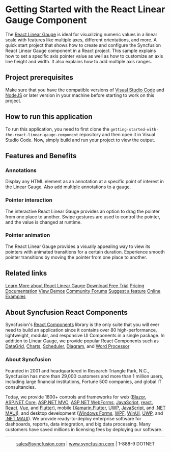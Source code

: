# Getting Started with the React Linear Gauge Component

The [React Linear Gauge](https://www.syncfusion.com/react-components/react-linear-gauge?utm_source=github&utm_medium=listing&utm_campaign=react-linear-gauge-github-samples) is ideal for visualizing numeric values in a linear scale with features like multiple axes, different orientations, and more. A quick start project that shows how to create and configure the Syncfusion React Linear Gauge component in a React project. This sample explains how to set a specific axis pointer value as well as how to customize an axis line height and width. It also explains how to add multiple axis ranges.

## Project prerequisites
Make sure that you have the compatible versions of [Visual Studio Code](https://code.visualstudio.com/download ) and [NodeJS](https://nodejs.org/en/download) or later version in your machine before starting to work on this project.

## How to run this application
To run this application, you need to first clone the `getting-started-with-the-react-linear-gauge-component` repository and then open it in Visual Studio Code. Now, simply build and run your project to view the output.

## Features and Benefits

### Annotations
Display any HTML element as an annotation at a specific point of interest in the Linear Gauge. Also add multiple annotations to a gauge.

### Pointer interaction
The interactive React Linear Gauge provides an option to drag the pointer from one place to another. Swipe gestures are used to control the pointer, and the value is changed at runtime.

### Pointer animation
The React Linear Gauge provides a visually appealing way to view its pointers with animated transitions for a certain duration. Experience smooth pointer transitions by moving the pointer from one place to another.

## Related links
[Learn More about React Linear Gauge](https://www.syncfusion.com/react-components/react-linear-gauge?utm_source=github&utm_medium=listing&utm_campaign=react-linear-gauge-github-samples)
[Download Free Trial](https://www.syncfusion.com/downloads/react?utm_source=github&utm_medium=listing&utm_campaign=react-linear-gauge-github-samples)
[Pricing](https://www.syncfusion.com/sales/teamlicense?utm_source=github&utm_medium=listing&utm_campaign=react-linear-gauge-github-samples)
[Documentation](https://ej2.syncfusion.com/react/documentation/linear-gauge/getting-started?utm_source=github&utm_medium=listing&utm_campaign=react-linear-gauge-github-samples)
[View Demos](https://github.com/SyncfusionExamples/getting-started-with-the-react-linear-gauge-component.git?utm_source=github&utm_medium=listing&utm_campaign=react-linear-gauge-github-samples)
[Community Forums](https://www.syncfusion.com/forums/react-js2?utm_source=github&utm_medium=listing&utm_campaign=react-linear-gauge-github-samples)
[Suggest a feature](https://www.syncfusion.com/feedback/react?utm_source=github&utm_medium=listing&utm_campaign=react-linear-gauge-github-samples)
[Online Examples](https://ej2.syncfusion.com/react/demos/#/bootstrap5/linear-gauge/default-functionalities?utm_source=github&utm_medium=listing&utm_campaign=react-linear-gauge-github-samples)

## About Syncfusion React Components

Syncfusion's [React Components](https://www.syncfusion.com/react-components?utm_source=github&utm_medium=listing&utm_campaign=react-linear-gauge-github-samples) library is the only suite that you will ever need to build an application since it contains over 80 high-performance, lightweight, modular, and responsive UI Components in a single package. In addition to Linear Gauge, we provide popular React Components such as [DataGrid](https://www.syncfusion.com/react-components/react-grid?utm_source=github&utm_medium=listing&utm_campaign=react-linear-gauge-github-samples), [Charts](https://www.syncfusion.com/react-components/react-charts?utm_source=github&utm_medium=listing&utm_campaign=react-linear-gauge-github-samples), [Scheduler](https://www.syncfusion.com/react-components/react-scheduler?utm_source=github&utm_medium=listing&utm_campaign=react-linear-gauge-github-samples), [Diagram](https://www.syncfusion.com/react-components/react-diagram?utm_source=github&utm_medium=listing&utm_campaign=react-linear-gauge-github-samples), and [Word Processor](https://www.syncfusion.com/react-components/react-word-processor?utm_source=github&utm_medium=listing&utm_campaign=react-linear-gauge-github-samples)

### About Syncfusion
Founded in 2001 and headquartered in Research Triangle Park, N.C., Syncfusion has more than 29,000 customers and more than 1 million users, including large financial institutions, Fortune 500 companies, and global IT consultancies.

Today, we provide 1800+ controls and frameworks for web ([Blazor](https://www.syncfusion.com/blazor-components?utm_source=github&utm_medium=listing&utm_campaign=react-linear-gauge-github-samples), [ASP.NET Core](https://www.syncfusion.com/aspnet-core-ui-controls?utm_source=github&utm_medium=listing&utm_campaign=react-linear-gauge-github-samples), [ASP.NET MVC](https://www.syncfusion.com/aspnet-mvc-ui-controls?utm_source=github&utm_medium=listing&utm_campaign=react-linear-gauge-github-samples), [ASP.NET WebForms](https://www.syncfusion.com/jquery/aspnet-webforms-ui-controls?utm_source=github&utm_medium=listing&utm_campaign=react-linear-gauge-github-samples), [JavaScript](https://www.syncfusion.com/javascript-ui-controls?utm_source=github&utm_medium=listing&utm_campaign=react-linear-gauge-github-samples), [react](https://www.syncfusion.com/react-components?utm_source=github&utm_medium=listing&utm_campaign=react-linear-gauge-github-samples), [React](https://www.syncfusion.com/react-components?utm_source=github&utm_medium=listing&utm_campaign=react-linear-gauge-github-samples), [Vue](https://www.syncfusion.com/vue-components?utm_source=github&utm_medium=listing&utm_campaign=react-linear-gauge-github-samples), and [Flutter](https://www.syncfusion.com/flutter-widgets?utm_source=github&utm_medium=listing&utm_campaign=react-linear-gauge-github-samples)), mobile ([Xamarin](https://www.syncfusion.com/xamarin-ui-controls?utm_source=github&utm_medium=listing&utm_campaign=react-linear-gauge-github-samples),[Flutter](https://www.syncfusion.com/flutter-widgets?utm_source=github&utm_medium=listing&utm_campaign=react-linear-gauge-github-samples), [UWP](https://www.syncfusion.com/uwp-ui-controls?utm_source=github&utm_medium=listing&utm_campaign=react-linear-gauge-github-samples), [JavaScript](https://www.syncfusion.com/javascript-ui-controls?utm_source=github&utm_medium=listing&utm_campaign=react-linear-gauge-github-samples), and [.NET MAUI](https://www.syncfusion.com/maui-controls?utm_source=github&utm_medium=listing&utm_campaign=react-linear-gauge-github-samples)), and desktop development ([Windows Forms](https://www.syncfusion.com/winforms-ui-controls?utm_source=github&utm_medium=listing&utm_campaign=react-linear-gauge-github-samples), [WPF](https://www.syncfusion.com/wpf-controls?utm_source=github&utm_medium=listing&utm_campaign=react-linear-gauge-github-samples), [WinUI](https://www.syncfusion.com/winui-controls?utm_source=github&utm_medium=listing&utm_campaign=react-linear-gauge-github-samples), [UWP](https://www.syncfusion.com/uwp-ui-controls?utm_source=github&utm_medium=listing&utm_campaign=react-linear-gauge-github-samples), and [.NET MAUI](https://www.syncfusion.com/maui-controls?utm_source=github&utm_medium=listing&utm_campaign=react-linear-gauge-github-samples)). We provide ready-to-deploy enterprise software for dashboards, reports, data integration, and big data processing. Many customers have saved millions in licensing fees by deploying our software.

		
<hr style="height:0.3px;border:none;color:lightgrey;background-color:lightgrey;" />

<p align="center">
  <a href="mailto:sales@syncfusion.com?Subject=Syncfusion React Linear Gauge - Github" target="_top">sales@syncfusion.com</a> | <a href="https://www.syncfusion.com?utm_source=github&utm_medium=listing&utm_campaign=react-linear-gauge-github-samples">www.syncfusion.com</a> | 1-888-9 DOTNET <br>
</p>